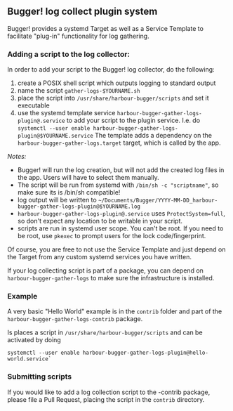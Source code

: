 ## Bugger! log collect plugin system

Bugger! provides a systemd Target as well as a Service Template to facilitate
"plug-in" functionality for log gathering.

### Adding a script to the log collector:

In order to add your script to the Bugger! log collector, do the following:

1. create a POSIX shell script which outputs logging to standard output
2. name the script `gather-logs-$YOURNAME.sh`
3. place the script into `/usr/share/harbour-bugger/scripts` and set it executable
4. use the systemd template service
   `harbour-bugger-gather-logs-plugin@.service` to add your script to the
   plugin service. I.e. do `systemctl --user enable
   harbour-bugger-gather-logs-plugin@$YOURNAME.service` The template adds a
   dependency on the `harbour-bugger-gather-logs.target` target, which is
   called by the app.

*Notes:*

 - Bugger! will run the log creation, but will not add the created log files in
   the app. Users will have to select them manually.
 - The script will be run from systemd with `/bin/sh -c "scriptname"`, so make
   sure its is /bin/sh compatible!
 - log output will be written to
   `~/Documents/Bugger/YYYY-MM-DD_harbour-bugger-gather-logs-plugin@$YOURNAME.log`
 - `harbour-bugger-gather-logs-plugin@.service` uses `ProtectSystem=full`, so
   don't expect any location to be writable in your script.
 - scripts are run in systemd user scope. You can't be root. If you need to be
   root, use `pkexec` to prompt users for the lock code/fingerprint.

Of course, you are free to not use the Service Template and just depend on the
Target from any custom systemd services you have written.

If your log collecting script is part of a package, you can depend on
`harbour-bugger-gather-logs` to make sure the infrastructure is installed.

### Example

A very basic "Hello World" example is in the `contrib` folder and part of the
`harbour-bugger-gather-logs-contrib` package.

Is places a script in `/usr/share/harbour-bugger/scripts` and can be activated by doing

    systemctl --user enable harbour-bugger-gather-logs-plugin@hello-world.service`

### Submitting scripts

If you would like to add a log collection script to the -contrib package,
please file a Pull Request, placing the script in the `contrib` directory.


